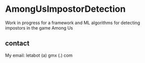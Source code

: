 # AmongUsImpostorDetection

Work in progress for a framework and ML algorithms for detecting impostors in the game Among Us


## contact

My email: letabot (a) gmx (.) com 
